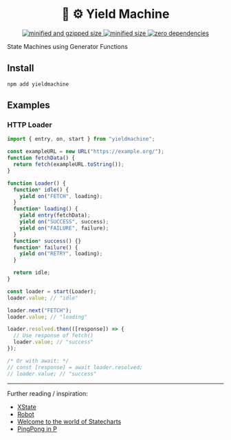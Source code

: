 <div align="center">
  <h1>👑 ⚙️ Yield Machine</h1>
  <a href="https://bundlephobia.com/result?p=yieldmachine">
    <img src="https://badgen.net/bundlephobia/minzip/yieldmachine@0.2.0" alt="minified and gzipped size">
    <img src="https://badgen.net/bundlephobia/min/yieldmachine@0.2.0" alt="minified size">
    <img src="https://badgen.net/bundlephobia/dependency-count/yieldmachine@0.2.0" alt="zero dependencies">
  </a>
</div>

State Machines using Generator Functions

## Install

```console
npm add yieldmachine
```

## Examples

### HTTP Loader

```javascript
import { entry, on, start } from "yieldmachine";

const exampleURL = new URL("https://example.org/");
function fetchData() {
  return fetch(exampleURL.toString());
}

function Loader() {
  function* idle() {
    yield on("FETCH", loading);
  }
  function* loading() {
    yield entry(fetchData);
    yield on("SUCCESS", success);
    yield on("FAILURE", failure);
  }
  function* success() {}
  function* failure() {
    yield on("RETRY", loading);
  }

  return idle;
}

const loader = start(Loader);
loader.value; // "idle"

loader.next("FETCH");
loader.value; // "loading"

loader.resolved.then(([response]) => {
  // Use response of fetch()
  loader.value; // "success"
});

/* Or with await: */
// const [response] = await loader.resolved;
// loader.value; // "success"
```

----

Further reading / inspiration:
- [XState](https://xstate.js.org/)
- [Robot](https://thisrobot.life/)
- [Welcome to the world of Statecharts](https://statecharts.github.io/)
- [PingPong in P](https://github.com/p-org/P/wiki/PingPong-program)
